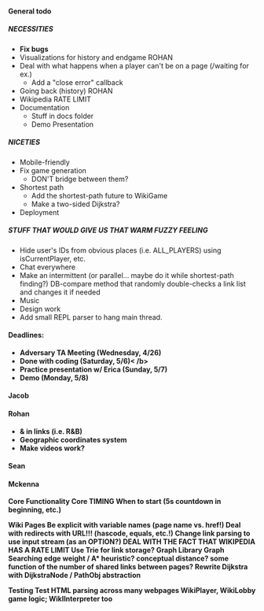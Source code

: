 #### General todo
##### NECESSITIES
- <b>Fix bugs</b>
- Visualizations for history and endgame ROHAN
- Deal with what happens when a player can't be on a page (/waiting for ex.)
  - Add a "close error" callback
- Going back (history) ROHAN
- Wikipedia RATE LIMIT
- Documentation
  - Stuff in docs folder
  - Demo Presentation
##### NICETIES
- Mobile-friendly
- Fix game generation
  - DON'T bridge between them?
- Shortest path
  - Add the shortest-path future to WikiGame
  - Make a two-sided Dijkstra?
- Deployment
##### STUFF THAT WOULD GIVE US THAT WARM FUZZY FEELING
- Hide user's IDs from obvious places (i.e. ALL_PLAYERS) using isCurrentPlayer, etc.
- Chat everywhere
- Make an intermittent (or parallel... maybe do it while shortest-path finding?) DB-compare method that randomly double-checks a link list and changes it if needed
- Music
- Design work
- Add small REPL parser to hang main thread.

#### Deadlines:
- <b>Adversary TA Meeting (Wednesday, 4/26)</b>
- <b>Done with coding (Saturday, 5/6)<  /b>
- <b>Practice presentation w/ Erica (Sunday, 5/7)</b>
- <b>Demo (Monday, 5/8)</b>

#### Jacob

#### Rohan
- & in links (i.e. R&B)
- Geographic coordinates system
- Make videos work?

#### Sean

#### Mckenna
Core Functionality
  Core
      TIMING
          When to start (5s countdown in beginning, etc.)

Wiki Pages
    Be explicit with variable names (page name vs. href!)
    Deal with redirects with URL!!! (hascode, equals, etc.!)
    Change link parsing to use input stream (as an OPTION?)
    DEAL WITH THE FACT THAT WIKIPEDIA HAS A RATE LIMIT
    Use Trie for link storage?
    Graph Library
        Graph Searching
             edge weight / A* heuristic?
                conceptual distance?
                some function of the number of shared links between pages?
            Rewrite Dijkstra with DijkstraNode / PathObj abstraction

Testing
    Test HTML parsing across many webpages
WikiPlayer, WikiLobby game logic; WikIInterpreter too
